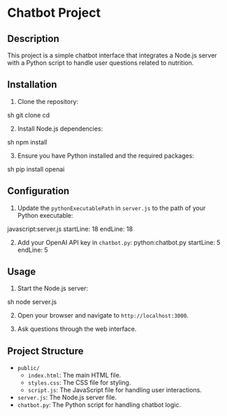 # Chatbot Project

## Description
This project is a simple chatbot interface that integrates a Node.js server with a Python script to handle user questions related to nutrition.

## Installation

1. Clone the repository:

sh
git clone <repository-url>
cd <repository-directory>


2. Install Node.js dependencies:

sh
npm install


3. Ensure you have Python installed and the required packages:

sh
pip install openai


## Configuration

1. Update the `pythonExecutablePath` in `server.js` to the path of your Python executable:

javascript:server.js
startLine: 18
endLine: 18


2. Add your OpenAI API key in `chatbot.py`:
python:chatbot.py
startLine: 5
endLine: 5



## Usage

1. Start the Node.js server:

sh
node server.js


2. Open your browser and navigate to `http://localhost:3000`.

3. Ask questions through the web interface.

## Project Structure

- `public/`
  - `index.html`: The main HTML file.
  - `styles.css`: The CSS file for styling.
  - `script.js`: The JavaScript file for handling user interactions.
- `server.js`: The Node.js server file.
- `chatbot.py`: The Python script for handling chatbot logic.

